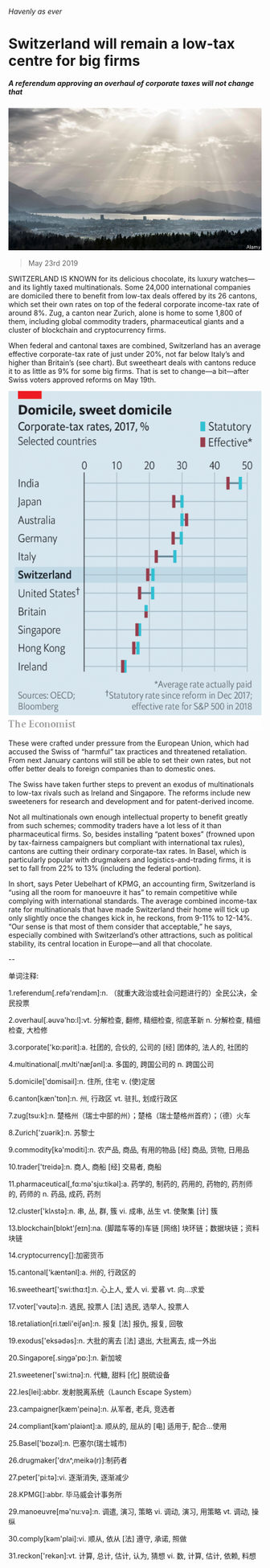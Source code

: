 ###### Havenly as ever

# Switzerland will remain a low-tax centre for big firms 

##### A referendum approving an overhaul of corporate taxes will not change that 

![image](images/20190525_wbp506.jpg) 

> May 23rd 2019 

SWITZERLAND IS KNOWN for its delicious chocolate, its luxury watches—and its lightly taxed multinationals. Some 24,000 international companies are domiciled there to benefit from low-tax deals offered by its 26 cantons, which set their own rates on top of the federal corporate income-tax rate of around 8%. Zug, a canton near Zurich, alone is home to some 1,800 of them, including global commodity traders, pharmaceutical giants and a cluster of blockchain and cryptocurrency firms. 

When federal and cantonal taxes are combined, Switzerland has an average effective corporate-tax rate of just under 20%, not far below Italy’s and higher than Britain’s (see chart). But sweetheart deals with cantons reduce it to as little as 9% for some big firms. That is set to change—a bit—after Swiss voters approved reforms on May 19th. 

![image](images/20190525_WBC115.png) 

These were crafted under pressure from the European Union, which had accused the Swiss of “harmful” tax practices and threatened retaliation. From next January cantons will still be able to set their own rates, but not offer better deals to foreign companies than to domestic ones. 

The Swiss have taken further steps to prevent an exodus of multinationals to low-tax rivals such as Ireland and Singapore. The reforms include new sweeteners for research and development and for patent-derived income. 

Not all multinationals own enough intellectual property to benefit greatly from such schemes; commodity traders have a lot less of it than pharmaceutical firms. So, besides installing “patent boxes” (frowned upon by tax-fairness campaigners but compliant with international tax rules), cantons are cutting their ordinary corporate-tax rates. In Basel, which is particularly popular with drugmakers and logistics-and-trading firms, it is set to fall from 22% to 13% (including the federal portion). 

In short, says Peter Uebelhart of KPMG, an accounting firm, Switzerland is “using all the room for manoeuvre it has” to remain competitive while complying with international standards. The average combined income-tax rate for multinationals that have made Switzerland their home will tick up only slightly once the changes kick in, he reckons, from 9-11% to 12-14%. “Our sense is that most of them consider that acceptable,” he says, especially combined with Switzerland’s other attractions, such as political stability, its central location in Europe—and all that chocolate. 

-- 

 单词注释:

1.referendum[.refә'rendәm]:n. （就重大政治或社会问题进行的）全民公决，全民投票 

2.overhaul[.әuvә'hɒ:l]:vt. 分解检查, 翻修, 精细检查, 彻底革新 n. 分解检查, 精细检查, 大检修 

3.corporate['kɒ:pәrit]:a. 社团的, 合伙的, 公司的 [经] 团体的, 法人的, 社团的 

4.multinational[.mʌlti'næʃәnl]:a. 多国的, 跨国公司的 n. 跨国公司 

5.domicile['dɒmisail]:n. 住所, 住宅 v. (使)定居 

6.canton[kæn'tɒn]:n. 州, 行政区 vt. 驻扎, 划成行政区 

7.zug[tsu:k]:n. 楚格州（瑞士中部的州）；楚格（瑞士楚格州首府）；（德）火车 

8.Zurich['zuәrik]:n. 苏黎士 

9.commodity[kә'mɒditi]:n. 农产品, 商品, 有用的物品 [经] 商品, 货物, 日用品 

10.trader['treidә]:n. 商人, 商船 [经] 交易者, 商船 

11.pharmaceutical[,fɑ:mә'sju:tikәl]:a. 药学的, 制药的, 药用的, 药物的, 药剂师的, 药师的 n. 药品, 成药, 药剂 

12.cluster['klʌstә]:n. 串, 丛, 群, 簇 vi. 成串, 丛生 vt. 使聚集 [计] 簇 

13.blockchain[blɒkt'ʃeɪn]:na. (脚踏车等的)车链 [网络] 块环链；数据块链；资料块链 

14.cryptocurrency[]:加密货币 

15.cantonal['kæntәnl]:a. 州的, 行政区的 

16.sweetheart['swi:thɑ:t]:n. 心上人, 爱人 vi. 爱慕 vt. 向...求爱 

17.voter['vәutә]:n. 选民, 投票人 [法] 选民, 选举人, 投票人 

18.retaliation[ri.tæli'eiʃәn]:n. 报复 [法] 报仇, 报复, 回敬 

19.exodus['eksәdәs]:n. 大批的离去 [法] 退出, 大批离去, 成一外出 

20.Singapore[.siŋgә'pɒ:]:n. 新加坡 

21.sweetener['swi:tnә]:n. 代糖, 甜料 [化] 脱硫设备 

22.les[lei]:abbr. 发射脱离系统（Launch Escape System） 

23.campaigner[kæm'peinә]:n. 从军者, 老兵, 竞选者 

24.compliant[kәm'plaiәnt]:a. 顺从的, 屈从的 [电] 适用于, 配合...使用 

25.Basel['bɒzәl]:n. 巴塞尔(瑞士城市) 

26.drugmaker['drʌ^,meikә(r)]:制药者 

27.peter['pi:tә]:vi. 逐渐消失, 逐渐减少 

28.KPMG[]:abbr. 毕马威会计事务所 

29.manoeuvre[mә'nu:vә]:n. 调遣, 演习, 策略 vi. 调动, 演习, 用策略 vt. 调动, 操纵 

30.comply[kәm'plai]:vi. 顺从, 依从 [法] 遵守, 承诺, 照做 

31.reckon['rekәn]:vt. 计算, 总计, 估计, 认为, 猜想 vi. 数, 计算, 估计, 依赖, 料想 

